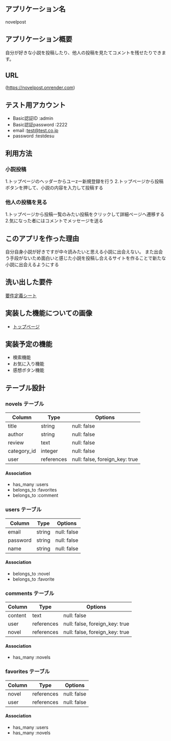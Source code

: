 ## アプリケーション名
 novelpost

## アプリケーション概要
自分が好きな小説を投稿したり、他人の投稿を見たてコメントを残せたりできます。

## URL
(https://novelpost.onrender.com)

## テスト用アカウント
- Basic認証ID :admin
- Basic認証password :2222
- email :test@test.co.jp
- password :testdesu

## 利用方法
### 小説投稿
1.トップページのヘッダーからユーzー新規登録を行う
2.トップページから投稿ボタンを押して、小説の内容を入力して投稿する

### 他人の投稿を見る
1.トップページから投稿一覧のみたい投稿をクリックして詳細ページへ遷移する
2.気になった者にはコメントでメッセージを送る

## このアプリを作った理由
自分自身小説が好きですが中々読みたいと思える小説に出会えない。
また出会う手段がないため面白いと感じた小説を投稿し合えるサイトを作ることで新たな小説に出会えるようにする

## 洗い出した要件
[要件定義シート](https://docs.google.com/spreadsheets/d/1gCQHULmPW73UYo-uzlz0SeAEji5hoPW8Grqm6hu_Rdw/edit#gid=982722306)

## 実装した機能についての画像
- [トップページ](https://i.gyazo.com/ef64b284ac14aba941a479bab0bce824.gif)

## 実装予定の機能
- 検索機能
- お気に入り機能
- 感想ボタン機能


## テーブル設計

### novels テーブル

| Column             | Type       | Options                        |
| ------------------ | ---------- | ------------------------------ |
| title              | string     | null: false                    |
| author             | string     | null: false                    |
| review             | text       | null: false                    |
| category_id        | integer    | null: false                    | 
| user               | references | null: false, foreign_key: true |

#### Association

- has_many :users
- belongs_to :favorites
- belongs_to :comment

### users テーブル

| Column             | Type   | Options     |
| ------------------ | ------ | ----------- |
| email              | string | null: false |
| password           | string | null: false |
| name               | string | null: false |

#### Association
- belongs_to :novel
- belongs_to :favorite




### comments テーブル

 Column      | Type       | Options                         |
| ---------- | ---------- | ------------------------------- |
| content    | text       | null: false                     |
| user       | references | null: false, foreign_key: true  |
| novel      | references | null: false, foreign_key: true  |

#### Association
- has_many :novels



### favorites テーブル

| Column             | Type       | Options     |
| ------------------ | ---------- | ----------- |
| novel              | references | null: false |
| user               | references | null: false |


#### Association

- has_many :users
- has_many :novels